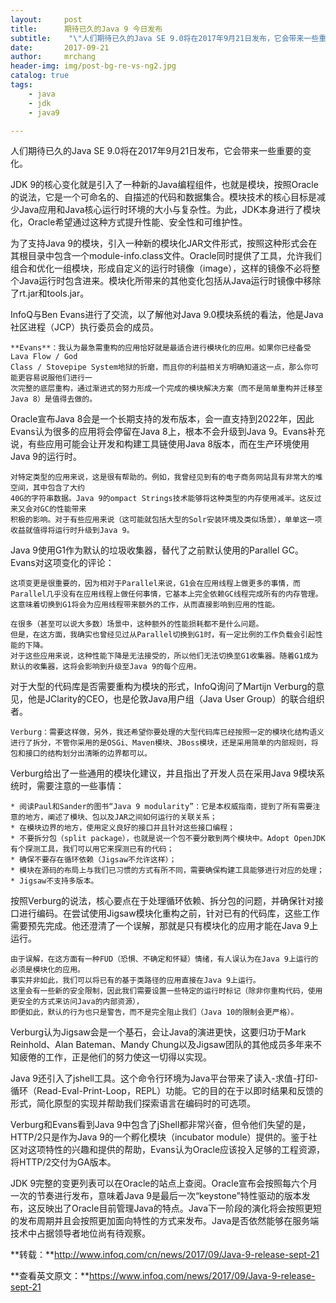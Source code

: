 ```yaml
---
layout:     post
title:      期待已久的Java 9 今日发布
subtitle:    "\"人们期待已久的Java SE 9.0将在2017年9月21日发布，它会带来一些重要的变化\""
date:       2017-09-21
author:     mrchang
header-img: img/post-bg-re-vs-ng2.jpg
catalog: true
tags:
    - java
    - jdk
    - java9

---
```



人们期待已久的Java SE 9.0将在2017年9月21日发布，它会带来一些重要的变化。

JDK 9的核心变化就是引入了一种新的Java编程组件，也就是模块，按照Oracle的说法，它是一个可命名的、自描述的代码和数据集合。模块技术的核心目标是减少Java应用和Java核心运行时环境的大小与复杂性。为此，JDK本身进行了模块化，Oracle希望通过这种方式提升性能、安全性和可维护性。

为了支持Java 9的模块，引入一种新的模块化JAR文件形式，按照这种形式会在其根目录中包含一个module-info.class文件。Oracle同时提供了工具，允许我们组合和优化一组模块，形成自定义的运行时镜像（image），这样的镜像不必将整个Java运行时包含进来。模块化所带来的其他变化包括从Java运行时镜像中移除了rt.jar和tools.jar。

InfoQ与Ben Evans进行了交流，以了解他对Java 9.0模块系统的看法，他是Java社区进程（JCP）执行委员会的成员。


	**Evans**：我认为最急需重构的应用恰好就是最适合进行模块化的应用。如果你已经备受Lava Flow / God 
	Class / Stovepipe System地狱的折磨，而且你的利益相关方明确知道这一点，那么你可能更容易说服他们进行一
	次完整的底层重构，通过渐进式的努力形成一个完成的模块解决方案（而不是简单重构并迁移至Java 8）是值得去做的。

Oracle宣布Java 8会是一个长期支持的发布版本，会一直支持到2022年，因此Evans认为很多的应用将会停留在Java 8上，根本不会升级到Java 9。Evans补充说，有些应用可能会让开发和构建工具链使用Java 8版本，而在生产环境使用Java 9的运行时。

	对特定类型的应用来说，这是很有帮助的。例如，我曾经见到有的电子商务网站具有非常大的堆空间，其中包含了大约
	40G的字符串数据。Java 9的ompact Strings技术能够将这种类型的内存使用减半。这反过来又会对GC的性能带来
	积极的影响。对于有些应用来说（这可能就包括大型的Solr安装环境及类似场景），单单这一项收益就值得将运行时升级到Java 9。
		
Java 9使用G1作为默认的垃圾收集器，替代了之前默认使用的Parallel GC。Evans对这项变化的评论：

	这项变更是很重要的，因为相对于Parallel来说，G1会在应用线程上做更多的事情，而Parallel几乎没有在应用线程上做任何事情，它基本上完全依赖GC线程完成所有的内存管理。
	这意味着切换到G1将会为应用线程带来额外的工作，从而直接影响到应用的性能。
	
	在很多（甚至可以说大多数）场景中，这种额外的性能损耗都不是什么问题。
	但是，在这方面，我确实也曾经见过从Parallel切换到G1时，有一定比例的工作负载会引起性能的下降。
	对于这些应用来说，这种性能下降是无法接受的，所以他们无法切换至G1收集器。随着G1成为默认的收集器，这将会影响到升级至Java 9的每个应用。
	
对于大型的代码库是否需要重构为模块的形式，InfoQ询问了Martijn Verburg的意见，他是JClarity的CEO，也是伦敦Java用户组（Java User Group）的联合组织者。

	Verburg：需要这样做，另外，我还希望你要处理的大型代码库已经按照一定的模块化结构语义进行了拆分，不管你采用的是OSGi、Maven模块、JBoss模块，还是采用简单的内部规则，将包和接口的结构划分出清晰的边界都可以。
	
Verburg给出了一些通用的模块化建议，并且指出了开发人员在采用Java 9模块系统时，需要注意的一些事情：

	* 阅读Paul和Sander的图书“Java 9 modularity”：它是本权威指南，提到了所有需要注意的地方，阐述了模块、包以及JAR之间如何运行的关联关系；
	* 在模块边界的地方，使用定义良好的接口并且针对这些接口编程；
	* 不要拆分包（split package），也就是说一个包不要分散到两个模块中。Adopt OpenJDK有个探测工具，我们可以用它来探测已有的代码；
	* 确保不要存在循环依赖（Jigsaw不允许这样）；
	* 模块在源码的布局上与我们已习惯的方式有所不同，需要确保构建工具能够进行对应的处理；
	* Jigsaw不支持多版本。

按照Verburg的说法，核心要点在于处理循环依赖、拆分包的问题，并确保针对接口进行编码。在尝试使用Jigsaw模块化重构之前，针对已有的代码库，这些工作需要预先完成。他还澄清了一个误解，那就是只有模块化的应用才能在Java 9上运行。

	由于误解，在这方面有一种FUD（恐惧、不确定和怀疑）情绪，有人误认为在Java 9上运行的必须是模块化的应用。
	事实并非如此，我们可以将已有的基于类路径的应用直接在Java 9上运行。
	这里会有一些新的安全限制，因此我们需要设置一些特定的运行时标记（除非你重构代码，使用更安全的方式来访问Java的内部资源），
	即便如此，默认的行为也只是警告，而不是完全阻止我们（Java 10的限制会更严格）。
	
Verburg认为Jigsaw会是一个基石，会让Java的演进更快，这要归功于Mark Reinhold、Alan Bateman、Mandy Chung以及Jigsaw团队的其他成员多年来不知疲倦的工作，正是他们的努力使这一切得以实现。

Java 9还引入了jshell工具。这个命令行环境为Java平台带来了读入-求值-打印-循环（Read-Eval-Print-Loop，REPL）功能。它的目的在于以即时结果和反馈的形式，简化原型的实现并帮助我们探索语言在编码时的可选项。

Verburg和Evans看到Java 9中包含了jShell都非常兴奋，但令他们失望的是，HTTP/2只是作为Java 9的一个孵化模块（incubator module）提供的。鉴于社区对这项特性的兴趣和提供的帮助，Evans认为Oracle应该投入足够的工程资源，将HTTP/2交付为GA版本。


JDK 9完整的变更列表可以在Oracle的站点上查阅。Oracle宣布会按照每六个月一次的节奏进行发布，意味着Java 9是最后一次“keystone”特性驱动的版本发布，这反映出了Oracle目前管理Java的特点。Java下一阶段的演化将会按照更短的发布周期并且会按照更加面向特性的方式来发布。Java是否依然能够在服务端技术中占据领导者地位尚有待观察。


**转载：**http://www.infoq.com/cn/news/2017/09/Java-9-release-sept-21

**查看英文原文：**https://www.infoq.com/news/2017/09/Java-9-release-sept-21
